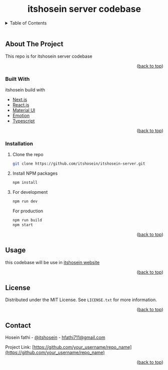 <div id="top"></div>

<!-- PROJECT LOGO -->
<br />
<div align="center">
  <a href="https://github.com/othneildrew/Best-README-Template">
    <!-- <img src="images/logo.png" alt="Logo" width="80" height="80"> -->
  </a>

  <h1 align="center">itshosein server codebase</h1>

</div>

<!-- TABLE OF CONTENTS -->
<details>
  <summary>Table of Contents</summary>
  <ol>
    <li>
      <a href="#about-the-project">About The Project</a>
      <ul>
        <li><a href="#built-with">Built With</a></li>
      </ul>
    </li>
    <li>
      <a href="#getting-started">Getting Started</a>
      <ul>
        <li><a href="#installation">Installation</a></li>
      </ul>
    </li>
    <li><a href="#usage">Usage</a></li>
    <li><a href="#license">License</a></li>
    <li><a href="#contact">Contact</a></li>
  </ol>
</details>
<br/>
<!-- ABOUT THE PROJECT -->

## About The Project

<div id="about-the-project"></div>

<!-- [![Product Name Screen Shot][product-screenshot]](https://example.com) -->

This repo is for itshosein server codebase

<p align="right">(<a href="#top">back to top</a>)</p>

### Built With

<div id="built-with"></div>

itshosein build with

- [Next.js](https://nextjs.org/)
- [React.js](https://reactjs.org/)
- [Material UI](https://mui.com/)
- [Emotion](https://emotion.sh/)
- [Typescript](https://styled-components.com/)

<p align="right">(<a href="#top">back to top</a>)</p>

<!-- GETTING STARTED -->

### Installation

<div id="installation"></div>

1. Clone the repo

   ```sh
   git clone https://github.com/itshosein/itshosein-server.git
   ```

2. Install NPM packages
   ```sh
   npm install
   ```
3. For development

   ```js
   npm run dev
   ```

   For production

   ```js
   npm run build
   npm start
   ```

<p align="right">(<a href="#top">back to top</a>)</p>

<!-- USAGE EXAMPLES -->

## Usage

<div id="usage"></div>

this codebase will be use in [itshosein website](https://itshosein.com)

<p align="right">(<a href="#top">back to top</a>)</p>

<!-- LICENSE -->

## License

Distributed under the MIT License. See `LICENSE.txt` for more information.

<p align="right">(<a href="#top">back to top</a>)</p>

<!-- CONTACT -->

## Contact

Hosein fathi - [@itshosein](https://instagram.com/your_username) - hfathi711@gmail.com

Project Link: [https://github.com/your_username/repo_name](https://github.com/your_username/repo_name)

<p align="right">(<a href="#top">back to top</a>)</p>
